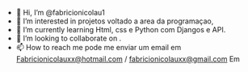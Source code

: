 - 👋 Hi, I’m @fabricionicolau1
- 👀 I’m interested in  projetos voltado a area da programaçao, 
- 🌱 I’m currently learning Html, css e Python com Djangos e API.
- 💞️ I’m looking to collaborate on .
- 📫 How to reach me pode me enviar um email em Fabricionicolauxx@hotmail.com / fabricionicolauxx@gmail.com
Em
<!---
fabricionicolau1/fabricionicolau1 is a ✨ special ✨ repository because its `README.md` (this file) appears on your GitHub profile.
You can click the Preview link to take a look at your changes.
--->
